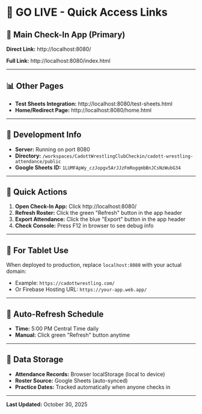 # 🚀 GO LIVE - Quick Access Links

## 🤼 Main Check-In App (Primary)
**Direct Link:** http://localhost:8080/

**Full Link:** http://localhost:8080/index.html

---

## 📊 Other Pages

- **Test Sheets Integration:** http://localhost:8080/test-sheets.html
- **Home/Redirect Page:** http://localhost:8080/home.html

---

## 🔧 Development Info

- **Server:** Running on port 8080
- **Directory:** `/workspaces/CadottWrestlingClubCheckin/cadott-wrestling-attendance/public`
- **Google Sheets ID:** `1LUMFApWy_czJopgv5ArJJzFmRogqmbBnJCsNzWubG34`

---

## 🎯 Quick Actions

1. **Open Check-In App:** Click http://localhost:8080/
2. **Refresh Roster:** Click the green "Refresh" button in the app header
3. **Export Attendance:** Click the blue "Export" button in the app header
4. **Check Console:** Press F12 in browser to see debug info

---

## 📱 For Tablet Use

When deployed to production, replace `localhost:8080` with your actual domain:
- Example: `https://cadottwrestling.com/`
- Or Firebase Hosting URL: `https://your-app.web.app/`

---

## 🔄 Auto-Refresh Schedule

- **Time:** 5:00 PM Central Time daily
- **Manual:** Click green "Refresh" button anytime

---

## 💾 Data Storage

- **Attendance Records:** Browser localStorage (local to device)
- **Roster Source:** Google Sheets (auto-synced)
- **Practice Dates:** Tracked automatically when anyone checks in

---

**Last Updated:** October 30, 2025
